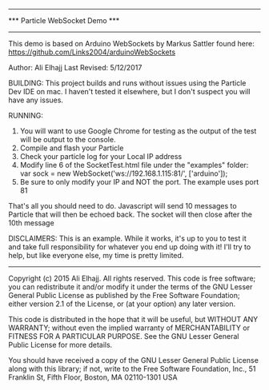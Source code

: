 ***********************************
***   Particle WebSocket Demo   ***
***********************************
This demo is based on Arduino WebSockets by Markus Sattler found here:
https://github.com/Links2004/arduinoWebSockets

Author: Ali Elhajj
Last Revised: 5/12/2017

BUILDING:
This project builds and runs without issues using the Particle Dev IDE on mac.
I haven't tested it elsewhere, but I don't suspect you will have any issues.

RUNNING:
  1.  You will want to use Google Chrome for testing as the output of the test
      will be output to the console.
  2.  Compile and flash your Particle
  3.  Check your particle log for your Local IP address
  4.  Modify line 6 of the SocketTest.html file under the "examples" folder:
        var sock = new WebSocket('ws://192.168.1.115:81/', ['arduino']);
  5.  Be sure to only modify your IP and NOT the port.  The example uses port 81

That's all you should need to do. Javascript will send 10 messages to Particle
that will then be echoed back. The socket will then close after the 10th message

DISCLAIMERS:
This is an example. While it works, it's up to you to test it and take full
responsibility for whatever you end up doing with it!  I'll try to help, but like everyone else,
my time is pretty limited.  

---
Copyright (c) 2015 Ali Elhajj. All rights reserved.
This code is free software; you can redistribute it and/or
modify it under the terms of the GNU Lesser General Public
License as published by the Free Software Foundation; either
version 2.1 of the License, or (at your option) any later version.

This code is distributed in the hope that it will be useful,
but WITHOUT ANY WARRANTY; without even the implied warranty of
MERCHANTABILITY or FITNESS FOR A PARTICULAR PURPOSE.  See the GNU
Lesser General Public License for more details.

You should have received a copy of the GNU Lesser General Public
License along with this library; if not, write to the Free Software
Foundation, Inc., 51 Franklin St, Fifth Floor, Boston, MA  02110-1301  USA
